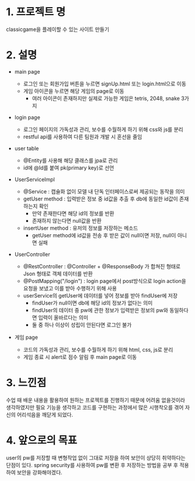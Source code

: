 # 1. 프로젝트 명
classicgame을 플레이할 수 있는 사이트 만들기

# 2. 설명
* main page
  * 로그인 또는 회원가입 버튼을 누르면 signUp.html 또는 login.html으로 이동
  * 게임 아이콘을 누르면 해당 게임의 page로 이동
    * 여러 아이콘이 존재하지만 실제로 가능한 게임은 tetris, 2048, snake 3가지

* login page
  * 로그인 페이지의 가독성과 관리, 보수를 수월하게 하기 위해 css와 js를 분리
  * restful api를 사용하여 다른 팀원과 개발 시 혼선을 줄임
* user table
  * @Entity를 사용해 해당 클래스를  jpa로 관리
  * id에 @Id를 붙여 pk(primary key)로 선언
* UserServiceImpl
  * @Service : 캡슐화 없이 모델 내 단독 인터페이스로써 제공되는 동작을 의미
  * getUser method : 입력받은 정보 중 id값을 추출 후 db에 동일한 id값이 존재하는지 확인
    * 만약 존재한다면 해당 id의 정보를 반환
    * 존재하지 않는다면 null값을 반환
  * insertUser method : 유저의 정보를 저장하는 메소드
    * getUser method에 id값을 전송 후 받은 값이 null이면 저장, null이 아니면 실패
* UserController
  * @RestController : @Controller + @ResponseBody 가 합쳐진 형태로 Json 형태로 객체 데이터를 반환
  * @PostMapping("/login") : login page에서 post방식으로 login action을 요청을 보냈고 이를 받아 수행하기 위해 사용
  * userService의 getUser에 데이터를 넣어 정보를 받아 findUser에 저장
    * findUser가 null이면 db에 해당 id의 정보가 없다는 의미
    * findUser의 데이터 중 pw에 관한 정보가 입력받은 정보의 pw와 동일하다면 입력이 올바르다는 의미
    * 둘 중 하나 이상이 성립이 안된다면 로그인 불가

* 게임 page
  * 코드의 가독성과 관리, 보수를 수월하게 하기 위해 html, css, js로 분리
  * 게임 종료 시 alert로 점수 알림 후 main page로 이동

# 3. 느낀점
수업 때 배운 내용을 활용하여 원하는 프로젝트를 진행하기 때문에 어려움 없을것이라 생각하였지만 필요 기능을 생각하고 코드를 구현하는 과정에서 많은 시행착오를 겪어 자신의 어리석음을 깨닫게 되었다.

# 4. 앞으로의 목표
user의 pw를 저장할 때 변형작업 없이 그대로 저장을 하여 보안이 상당히 취약하다는 단점이 있다.
spring security를 사용하여 pw를 변환 후 저장하는 방법을 공부 후 적용하여 보안을 강화해야겠다.
